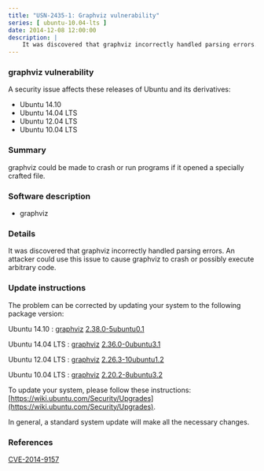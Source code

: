 ```yaml
---
title: "USN-2435-1: Graphviz vulnerability"
series: [ ubuntu-10.04-lts ]
date: 2014-12-08 12:00:00
description: |
    It was discovered that graphviz incorrectly handled parsing errors. An attacker could use this issue to cause graphviz to crash or possibly execute arbitrary code. 
--- 
```

 
### graphviz vulnerability

A security issue affects these releases of Ubuntu and its derivatives:

* Ubuntu 14.10
* Ubuntu 14.04 LTS
* Ubuntu 12.04 LTS
* Ubuntu 10.04 LTS

### Summary

graphviz could be made to crash or run programs if it opened a specially crafted file.

### Software description

* graphviz 

### Details

It was discovered that graphviz incorrectly handled parsing errors. An attacker could use this issue to cause graphviz to crash or possibly execute arbitrary code. 

### Update instructions

The problem can be corrected by updating your system to the following package version:

Ubuntu 14.10
 : [graphviz](https://launchpad.net/ubuntu/+source/graphviz) <span> [2.38.0-5ubuntu0.1](https://launchpad.net/ubuntu/+source/graphviz/2.38.0-5ubuntu0.1) </span> 

Ubuntu 14.04 LTS
 : [graphviz](https://launchpad.net/ubuntu/+source/graphviz) <span> [2.36.0-0ubuntu3.1](https://launchpad.net/ubuntu/+source/graphviz/2.36.0-0ubuntu3.1) </span> 

Ubuntu 12.04 LTS
 : [graphviz](https://launchpad.net/ubuntu/+source/graphviz) <span> [2.26.3-10ubuntu1.2](https://launchpad.net/ubuntu/+source/graphviz/2.26.3-10ubuntu1.2) </span> 

Ubuntu 10.04 LTS
 : [graphviz](https://launchpad.net/ubuntu/+source/graphviz) <span> [2.20.2-8ubuntu3.2](https://launchpad.net/ubuntu/+source/graphviz/2.20.2-8ubuntu3.2) </span> 

To update your system, please follow these instructions: [https://wiki.ubuntu.com/Security/Upgrades](https://wiki.ubuntu.com/Security/Upgrades).

In general, a standard system update will make all the necessary changes. 

### References

 [CVE-2014-9157](http://people.ubuntu.com/~ubuntu-security/cve/CVE-2014-9157)
 
